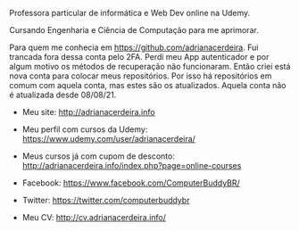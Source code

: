 Professora particular de informática e Web Dev online na Udemy. 

Cursando Engenharia e Ciência de Computação para me aprimorar.

Para quem me conhecia em https://github.com/adrianacerdeira. Fui trancada fora dessa conta pelo 2FA. Perdi meu App autenticador e por algum motivo os métodos de recuperação não funcionaram. Então criei está nova conta para colocar meus repositórios. Por isso há repositórios em comum com aquela conta, mas estes são os atualizados. Aquela conta não é atualizada desde 08/08/21.

- Meu site: http://adrianacerdeira.info

- Meu perfil com cursos da Udemy: https://www.udemy.com/user/adrianacerdeira/
- Meus cursos já com cupom de desconto: http://adrianacerdeira.info/index.php?page=online-courses
- Facebook: https://www.facebook.com/ComputerBuddyBR/
- Twitter: https://twitter.com/computerbuddybr
- Meu CV: http://cv.adrianacerdeira.info/

<!---
computerbuddybr/computerbuddybr is a ✨ special ✨ repository because its `README.md` (this file) appears on your GitHub profile.
You can click the Preview link to take a look at your changes.
--->
